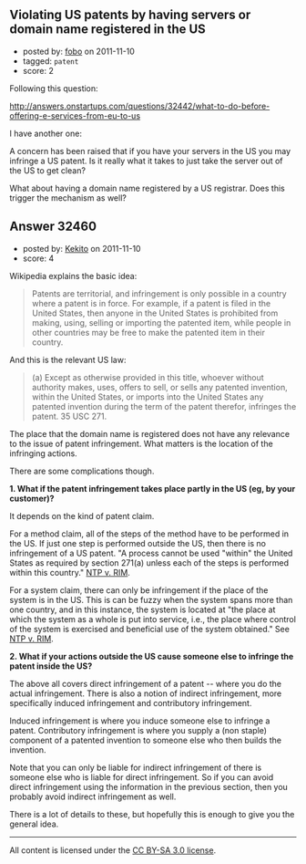 ## Violating US patents by having servers or domain name registered in the US

- posted by: [fobo](https://stackexchange.com/users/-1/14341-fobo) on 2011-11-10
- tagged: `patent`
- score: 2

Following this question:

http://answers.onstartups.com/questions/32442/what-to-do-before-offering-e-services-from-eu-to-us

I have another one:

A concern has been raised that if you have your servers in the US you may infringe a US patent. Is it really what it takes to just take the server out of the US to get clean?

What about having a domain name registered by a US registrar. Does this trigger the mechanism as well?


## Answer 32460

- posted by: [Kekito](https://stackexchange.com/users/-1/5898-kekito) on 2011-11-10
- score: 4

<p>Wikipedia explains the basic idea:</p>

<blockquote>
  <p>Patents are territorial, and infringement is only possible in a
  country where a patent is in force. For example, if a patent is filed
  in the United States, then anyone in the United States is prohibited
  from making, using, selling or importing the patented item, while
  people in other countries may be free to make the patented item in
  their country.</p>
</blockquote>

<p>And this is the relevant US law:</p>

<blockquote>
  <p>(a) Except as otherwise provided in this title, whoever without
  authority makes, uses, offers to sell, or sells any patented
  invention, within the United States, or imports into the United States
  any patented invention during the term of the patent therefor,
  infringes the patent.  35 USC 271.</p>
</blockquote>

<p>The place that the domain name is registered does not have any relevance to the issue of patent infringement.  What matters is the location of the infringing actions.</p>

<p>There are some complications though.</p>

<p><strong>1. What if the patent infringement takes place partly in the US (eg, by your customer)?</strong></p>

<p>It depends on the kind of patent claim.  </p>

<p>For a method claim, all of the steps of the method have to be performed in the US.  If just one step is performed outside the US, then there is no infringement of a US patent.  "A process cannot be used "within" the United States as required by section 271(a) unless each of the steps is performed within this country."  <a href="http://scholar.google.com/scholar_case?case=12741229581232708370" rel="nofollow">NTP v. RIM</a>.</p>

<p>For a system claim, there can only be infringement if the place of the system is in the US.  This is can be fuzzy when the system spans more than one country, and in this instance, the system is located at "the place at which the system as a whole is put into service, i.e., the place where control of the system is exercised and beneficial use of the system obtained."  See <a href="http://scholar.google.com/scholar_case?case=12741229581232708370" rel="nofollow">NTP v. RIM</a>.</p>

<p><strong>2. What if your actions outside the US cause someone else to infringe the patent inside the US?</strong></p>

<p>The above all covers direct infringement of a patent -- where you do the actual infringement.  There is also a notion of indirect infringement, more specifically induced infringement and contributory infringement.</p>

<p>Induced infringement is where you induce someone else to infringe a patent.  Contributory infringement is where you supply a (non staple) component of a patented invention to someone else who then builds the invention.  </p>

<p>Note that you can only be liable for indirect infringement of there is someone else who is liable for direct infringement. So if you can avoid direct infringement using the information in the previous section, then you probably avoid indirect infringement as well.</p>

<p>There is a lot of details to these, but hopefully this is enough to give you the general idea.</p>




---

All content is licensed under the [CC BY-SA 3.0 license](https://creativecommons.org/licenses/by-sa/3.0/).

